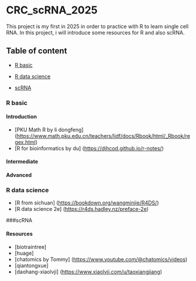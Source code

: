 # CRC_scRNA_2025
This project is my first in 2025 in order to practice with R to learn single cell RNA. In this project, i will introduce some resources for R and also scRNA.
## Table of content

- [R basic](#Rbasic)

- [R data science](#Rdatascience)

- [scRNA](#scRNA)

### R basic
#### Introduction
 * [PKU Math R by li dongfeng] (https://www.math.pku.edu.cn/teachers/lidf/docs/Rbook/html/_Rbook/regex.html)
 * [R for bioinformatics by du] (https://djhcod.github.io/r-notes/)
#### Intermediate
#### Advanced

### R data science
 * [R from sichuan] (https://bookdown.org/wangminjie/R4DS/)
 * [R data science 2e] (https://r4ds.hadley.nz/preface-2e)

###scRNA
#### Resources
 * [biotraintree]
 * [huage]
 * [chatomics by Tommy] (https://www.youtube.com/@chatomics/videos)
 * [qiantongxue]
 * [daohang-xiaolvji] (https://www.xiaolvji.com/u/taoxiangjiang)
